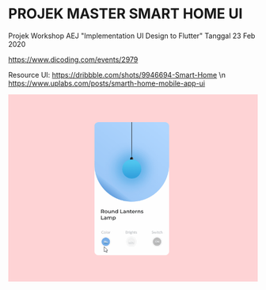 # PROJEK MASTER SMART HOME UI

Projek Workshop AEJ "Implementation UI Design to Flutter"
Tanggal 23 Feb 2020 

https://www.dicoding.com/events/2979


Resource UI:
https://dribbble.com/shots/9946694-Smart-Home \n
https://www.uplabs.com/posts/smarth-home-mobile-app-ui

<img src="https://github.com/sulthanalihsan/smart_home_UI/blob/master/preview.gif?raw=true">
